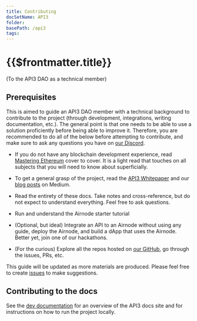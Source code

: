 ```yaml
---
title: Contributing
docSetName: API3
folder:
basePath: /api3
tags:
---
```


# {{$frontmatter.title}}

<TocHeader />
<TOC class="table-of-contents" :include-level="[2,3]" />

(To the API3 DAO as a technical member)

## Prerequisites

This is aimed to guide an API3 DAO member with a technical background to
contribute to the project (through development, integrations, writing
documentation, etc.). The general point is that one needs to be able to use a
solution proficiently before being able to improve it. Therefore, you are
recommended to do all of the below before attempting to contribute, and make
sure to ask any questions you have on
[our Discord](https://discord.gg/qnRrcfnm5W).

- If you do not have any blockchain development experience, read
  [Mastering Ethereum](https://github.com/ethereumbook/ethereumbook) cover to
  cover. It is a light read that touches on all subjects that you will need to
  know about superficially.

- To get a general grasp of the project, read the
  <a href="/api3-whitepaper-v1.0.3.pdf" target="_api3-whitepaper">API3
  Whitepaper</a> and our [blog posts](./symlink-blog-posts.md) on Medium.

- Read the entirety of these docs. Take notes and cross-reference, but do not
  expect to understand everything. Feel free to ask questions.

- Run and understand the Airnode starter tutorial

- (Optional, but ideal) Integrate an API to an Airnode without using any guide,
  deploy the Airnode, and build a dApp that uses the Airnode. Better yet, join
  one of our hackathons.

- (For the curious) Explore all the repos hosted on
  [our GitHub](https://github.com/api3dao), go through the issues, PRs, etc.

This guide will be updated as more materials are produced. Please feel free to
create [issues](https://github.com/api3dao/api3-docs/issues) to make
suggestions.

## Contributing to the docs

See the [dev documentation](/dev/) for an overview of the API3 docs site and for
instructions on how to run the project locally.
